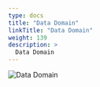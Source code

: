 ```yaml
---
type: docs
title: "Data Domain"
linkTitle: "Data Domain"
weight: 139
description: >
  Data Domain
---
```


![Data Domain](/images/bootcamp-slides/microservices-bootcamp/Slide139.PNG)

